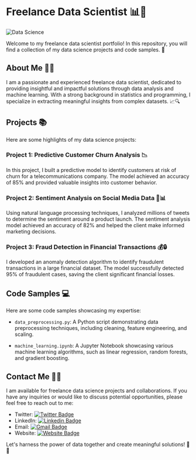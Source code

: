 # Freelance Data Scientist 📊🧪

![Data Science](https://your-image-url.com)

Welcome to my freelance data scientist portfolio! In this repository, you will find a collection of my data science projects and code samples. 🚀

## About Me 👩‍💻

I am a passionate and experienced freelance data scientist, dedicated to providing insightful and impactful solutions through data analysis and machine learning. With a strong background in statistics and programming, I specialize in extracting meaningful insights from complex datasets. 📈🔍

## Projects 📚

Here are some highlights of my data science projects:

### Project 1: Predictive Customer Churn Analysis 📉
In this project, I built a predictive model to identify customers at risk of churn for a telecommunications company. The model achieved an accuracy of 85% and provided valuable insights into customer behavior.

### Project 2: Sentiment Analysis on Social Media Data 📱📊
Using natural language processing techniques, I analyzed millions of tweets to determine the sentiment around a product launch. The sentiment analysis model achieved an accuracy of 82% and helped the client make informed marketing decisions.

### Project 3: Fraud Detection in Financial Transactions 💰🔒
I developed an anomaly detection algorithm to identify fraudulent transactions in a large financial dataset. The model successfully detected 95% of fraudulent cases, saving the client significant financial losses.

## Code Samples 💻

Here are some code samples showcasing my expertise:

- `data_preprocessing.py`: A Python script demonstrating data preprocessing techniques, including cleaning, feature engineering, and scaling.

- `machine_learning.ipynb`: A Jupyter Notebook showcasing various machine learning algorithms, such as linear regression, random forests, and gradient boosting.

## Contact Me 📧🤝

I am available for freelance data science projects and collaborations. If you have any inquiries or would like to discuss potential opportunities, please feel free to reach out to me:

- Twitter: [![Twitter Badge](https://img.shields.io/badge/-Isha_Gupta-1ca0f1?style=flat-square&logo=twitter&logoColor=white&link=https://twitter.com/Isha_1321)](https://twitter.com/Isha_1321)
- LinkedIn: [![Linkedin Badge](https://img.shields.io/badge/-Isha_Gupta-blue?style=flat-square&logo=Linkedin&logoColor=white&link=https://www.linkedin.com/in/ishagupta20/)](https://www.linkedin.com/in/ishagupta20/)
- Email: [![Gmail Badge](https://img.shields.io/badge/-ishagupta2103@gmail.com-c14438?style=flat-square&logo=Gmail&logoColor=white&link=mailto:ishagupta2103@gmail.com)](mailto:ishagupta2103@gmail.com)
- Website: [![Website Badge](https://img.shields.io/badge/-devisha.me-c14438?style=flat-square&logo=Website&logoColor=white&link=https://devisha.me)](https://devisha.me)

Let's harness the power of data together and create meaningful solutions! 🌟💡
